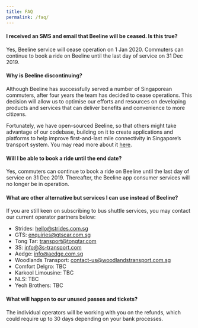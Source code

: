 ```yaml
---
title: FAQ
permalink: /faq/
---
```


#### **I received an SMS and email that Beeline will be ceased. Is this true?**
Yes, Beeline service will cease operation on 1 Jan 2020. Commuters can continue to book a ride on Beeline until the last day of service on 31 Dec 2019.
 
#### **Why is Beeline discontinuing?**

Although Beeline has successfully served a number of Singaporean commuters, after four years the team has decided to cease operations. This decision will allow us to optimise our efforts and resources on developing products and services that can deliver benefits and convenience to more citizens. 

Fortunately, we have open-sourced Beeline, so that others might take advantage of our codebase, building on it to create applications and platforms to help improve first-and-last mile connectivity in Singapore’s transport system. You may read more about it [here](https://blog.data.gov.sg/open-sourcing-beeline-8da9cfde9936). 

#### **Will I be able to book a ride until the end date?**
Yes, commuters can continue to book a ride on Beeline until the last day of service on 31 Dec 2019. Thereafter, the Beeline app consumer services will no longer be in operation.

#### **What are other alternative but services I can use instead of Beeline?**

If you are still keen on subscribing to bus shuttle services, you may contact our current operator partners below: 
- Strides: hello@strides.com.sg
- GTS: enquiries@gtscar.com.sg
- Tong Tar: transport@tongtar.com
- 3S: info@3s-transport.com
- Aedge: info@aedge.com.sg
- Woodlands Transport: contact-us@woodlandstransport.com.sg
- Comfort Delgro: TBC
- Karkool Limousine: TBC
- NLS: TBC
- Yeoh Brothers: TBC
 
#### **What will happen to our unused passes and tickets?**

The individual operators will be working with you on the refunds, which could require up to 30 days depending on your bank processes.
